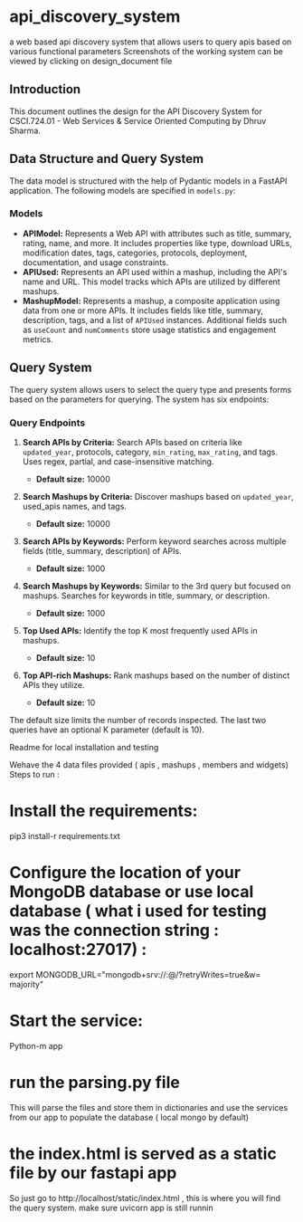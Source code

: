 # api_discovery_system
a web based api discovery system that allows users to query apis based on various functional parameters 
Screenshots of the working system can be viewed by clicking on design_document file

## Introduction
This document outlines the design for the API Discovery System for CSCI.724.01 - Web Services & Service Oriented Computing by Dhruv Sharma.

## Data Structure and Query System
The data model is structured with the help of Pydantic models in a FastAPI application. The following models are specified in `models.py`:

### Models

- **APIModel:** Represents a Web API with attributes such as title, summary, rating, name, and more. It includes properties like type, download URLs, modification dates, tags, categories, protocols, deployment, documentation, and usage constraints.
- **APIUsed:** Represents an API used within a mashup, including the API's name and URL. This model tracks which APIs are utilized by different mashups.
- **MashupModel:** Represents a mashup, a composite application using data from one or more APIs. It includes fields like title, summary, description, tags, and a list of `APIUsed` instances. Additional fields such as `useCount` and `numComments` store usage statistics and engagement metrics.

## Query System
The query system allows users to select the query type and presents forms based on the parameters for querying. The system has six endpoints:

### Query Endpoints

1. **Search APIs by Criteria:** Search APIs based on criteria like `updated_year`, protocols, category, `min_rating`, `max_rating`, and tags. Uses regex, partial, and case-insensitive matching.
   - **Default size:** 10000

2. **Search Mashups by Criteria:** Discover mashups based on `updated_year`, used_apis names, and tags.
   - **Default size:** 10000

3. **Search APIs by Keywords:** Perform keyword searches across multiple fields (title, summary, description) of APIs.
   - **Default size:** 1000

4. **Search Mashups by Keywords:** Similar to the 3rd query but focused on mashups. Searches for keywords in title, summary, or description.
   - **Default size:** 1000

5. **Top Used APIs:** Identify the top K most frequently used APIs in mashups.
   - **Default size:** 10

6. **Top API-rich Mashups:** Rank mashups based on the number of distinct APIs they utilize.
   - **Default size:** 10

The default size limits the number of records inspected. The last two queries have an optional K parameter (default is 10).

Readme for local installation and testing

 Wehave the 4 data files provided ( apis , mashups , members and widgets)
 Steps to run :
 # Install the requirements:
 pip3 install-r requirements.txt
 # Configure the location of your MongoDB database or use local database ( what i used for testing was the connection string : localhost:27017) :
 export
 MONGODB_URL="mongodb+srv://<username>:<password>@<url>/<db>?retryWrites=true&w=
 majority"
 # Start the service:
 Python-m app
 # run the parsing.py file
 This will parse the files and store them in dictionaries and use the services from our app to
 populate the database ( local mongo by default)
 # the index.html is served as a static file by our fastapi app
 So just go to http://localhost/static/index.html , this is where you will find the query
 system. make sure uvicorn app is still runnin
